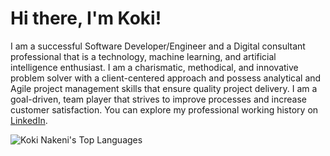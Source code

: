 # Hi there, I'm Koki! 

I am a successful Software Developer/Engineer and a Digital consultant professional that is a technology, machine learning, and artificial intelligence enthusiast. I am a charismatic, methodical, and innovative problem solver with a client-centered approach and possess analytical and Agile project management skills that ensure quality project delivery. I am a goal-driven, team player that strives to improve processes and increase customer satisfaction. You can explore my professional working history on [LinkedIn](https://www.linkedin.com/in/koketso-nakeni-9b073b14a/).

![Koki Nakeni's Top Languages](https://github-readme-stats.vercel.app/api/top-langs/?username=KokiNakeni&theme=vue-dark&show_icons=true&hide_border=true&layout=compact)
